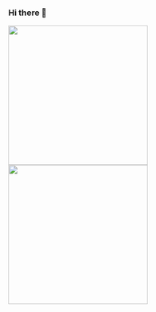 ### Hi there 👋

<!--
**LiemChow/LiemChow** is a ✨ _special_ ✨ repository because its `README.md` (this file) appears on your GitHub profile.

Here are some ideas to get you started:

- 🔭 I’m currently working on ...
- 🌱 I’m currently learning ...
- 👯 I’m looking to collaborate on ...
- 🤔 I’m looking for help with ...
- 💬 Ask me about ...
- 📫 How to reach me: ...
- 😄 Pronouns: ...
- ⚡ Fun fact: ...

-->

<p float="left">
<img height="280em" src="https://codeforces-readme-stats.vercel.app/api/card?username=alen_q"/>
<img height="280em" src="https://leetcard.jacoblin.cool/liemchow?theme=light&font=Sura&ext=activity" />
</p>
